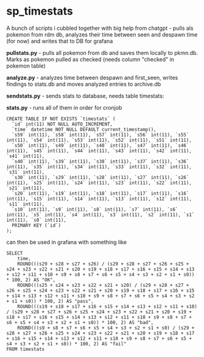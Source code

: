 # sp_timestats
A bunch of scripts i cubbled together with big help from chatgpt - pulls als pokemon from rdm db, analyzes their time between seen and despawn time (for now) and writes that to DB for grafana


**pullstats.py** - pulls all pokemon from db and saves them locally to pkmn.db. Marks as pokemon pulled as checked (needs column "checked" in pokemon table)

**analyze.py** - analyzes time between despawn and first_seen, writes findings to stats.db and moves analyzed entries to archive.db

**sendstats.py** - sends stats to database, needs table timestats:

**stats.py** - runs all of them in order for cronjob
```
CREATE TABLE IF NOT EXISTS `timestats` (
  `id` int(11) NOT NULL AUTO_INCREMENT,
  `time` datetime NOT NULL DEFAULT current_timestamp(),
  `s59` int(11), `s58` int(11), `s57` int(11), `s56` int(11), `s55` int(11), `s54` int(11), `s53` int(11), `s52` int(11), `s51` int(11),
  `s50` int(11), `s49` int(11), `s48` int(11), `s47` int(11), `s46` int(11), `s45` int(11), `s44` int(11), `s43` int(11), `s42` int(11), `s41` int(11),
  `s40` int(11), `s39` int(11), `s38` int(11), `s37` int(11), `s36` int(11), `s35` int(11), `s34` int(11), `s33` int(11), `s32` int(11), `s31` int(11),
  `s30` int(11), `s29` int(11), `s28` int(11), `s27` int(11), `s26` int(11), `s25` int(11), `s24` int(11), `s23` int(11), `s22` int(11), `s21` int(11),
  `s20` int(11), `s19` int(11), `s18` int(11), `s17` int(11), `s16` int(11), `s15` int(11), `s14` int(11), `s13` int(11), `s12` int(11), `s11` int(11),
  `s10` int(11), `s9` int(11), `s8` int(11), `s7` int(11), `s6` int(11), `s5` int(11), `s4` int(11), `s3` int(11), `s2` int(11), `s1` int(11), `s0` int(11),
  PRIMARY KEY (`id`)
);
```

can then be used in grafana with something like

```
SELECT
    time,
    ROUND(((s29 + s28 + s27 + s26) / (s29 + s28 + s27 + s26 + s25 + s24 + s23 + s22 + s21 + s20 + s19 + s18 + s17 + s16 + s15 + s14 + s13 + s12 + s11 + s10 + s9 + s8 + s7 + s6 + s5 + s4 + s3 + s2 + s1 + s0)) * 100, 2) AS "OK",
    ROUND(((s25 + s24 + s23 + s22 + s21 + s20) / (s29 + s28 + s27 + s26 + s25 + s24 + s23 + s22 + s21 + s20 + s19 + s18 + s17 + s16 + s15 + s14 + s13 + s12 + s11 + s10 + s9 + s8 + s7 + s6 + s5 + s4 + s3 + s2 + s1 + s0)) * 100, 2) AS "pass",
    ROUND(((s19 + s18 + s17 + s16 + s15 + s14 + s13 + s12 + s11 + s10) / (s29 + s28 + s27 + s26 + s25 + s24 + s23 + s22 + s21 + s20 + s19 + s18 + s17 + s16 + s15 + s14 + s13 + s12 + s11 + s10 + s9 + s8 + s7 + s6 + s5 + s4 + s3 + s2 + s1 + s0)) * 100, 2) AS "bad",
    ROUND(((s9 + s8 + s7 + s6 + s5 + s4 + s3 + s2 + s1 + s0) / (s29 + s28 + s27 + s26 + s25 + s24 + s23 + s22 + s21 + s20 + s19 + s18 + s17 + s16 + s15 + s14 + s13 + s12 + s11 + s10 + s9 + s8 + s7 + s6 + s5 + s4 + s3 + s2 + s1 + s0)) * 100, 2) AS "fail"
FROM timestats
